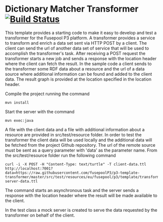 # Dictionary Matcher Transformer [![Build Status](https://travis-ci.org/fusepoolP3/p3-transformer-template.svg)](https://travis-ci.org/fusepoolP3/p3-transformer-template/)

This template provides a starting code to make it easy to develop and test a transformer for the Fusepool P3 platform.
A transformer provides a service to transform and enrich a data set sent via HTTP POST by a client. The client can send
the url of another data set of service that will be used to accomplish the transformer's task. After receiving a POST request
the transformer starts a new job and sends a response with the location header where the client can fetch the result.
In the sample code a client sends to the transformer some RDF data about a resource and the url of a data source where additional
information can be found and added to the client data. The result graph is provided at the location specified in the location header.

Compile the project running the command

    mvn install

Start the server with the command

    mvn exec:java

A file with the client data and a file with additional information about a resource are provided in src/test/resource folder.
In order to test the transformer the client data will be used locally and the additional data will be fetched from the
project Github repository. The url of the remote source must be sent as a query parameter with 'data' as the parameter name.
From the src/test/resource folder run the following command 

    curl -i -X POST -H "Content-Type: text/turtle" -T client-data.ttl http://localhost:7001?data=https://raw.githubusercontent.com/fusepoolP3/p3-template-transformer/master/src/test/resources/eu/fusepool/p3/template/transformer/test/mock-server-data.ttl  
 
The command starts an asynchronous task and the server sends a response with the location header where the result will be made 
available to the client.

In the test class a mock server is created to serve the data requested by the transformer on behalf of the client.
